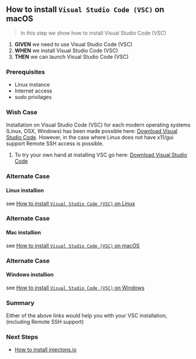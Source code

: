 ## How to install `Visual Studio Code (VSC)` on macOS
> In this step we show how to install Visual Studio Code (VSC) 

 1. **GIVEN** we need to use Visual Studio Code (VSC)  
 2. **WHEN** we install Visual Studio Code (VSC)  
 3. **THEN** we can launch Visual Studio Code (VSC)  

### Prerequisites
- Linux instance
- Internet access
- sudo privilages 

### Wish Case
Installation on Visual Studio Code (VSC) for each modern operating systems (Linux, OSX, Windows) has been made possible here: [Download Visual Studio Code](https://code.visualstudio.com/download). However, in the case where Linux does not have x11/gui support Remote SSH access is possible. 

1. To try your own hand at installing VSC go here: [Download Visual Studio Code](https://code.visualstudio.com/download)

### Alternate Case
#### Linux installion
see [How to install `Visual Studio Code (VSC)` on Linux](https://github.com/perriera/for_interfaces/tree/main/vsc/linux)

### Alternate Case
#### Mac installion
see [How to install `Visual Studio Code (VSC)` on macOS](https://github.com/perriera/for_interfaces/tree/main/vsc/mac)

### Alternate Case
#### Windows installion
see [How to install `Visual Studio Code (VSC)` on Windows](https://github.com/perriera/for_interfaces/tree/main/vsc/windows)

### Summary
Either of the above links would help you with your VSC installation, (including Remote SSH support)

### Next Steps

- [How to install injectons.io](https://github.com/perriera/injections)



